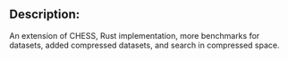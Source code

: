 
## Description:

An extension of CHESS, Rust implementation, more benchmarks for datasets, added compressed datasets, and search in compressed space.
